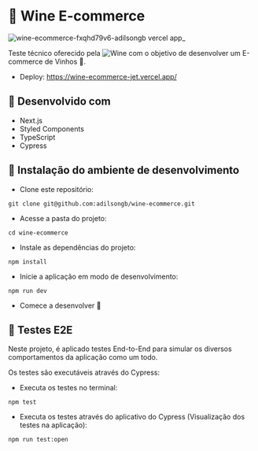 # 🍷 Wine E-commerce

![wine-ecommerce-fxqhd79v6-adilsongb vercel app_](https://user-images.githubusercontent.com/47402835/173388660-2f631cae-be6a-4b2f-b68b-fc15fbfc6cb3.png)

Teste técnico oferecido pela ![Wine](https://www.wine.com.br/) com o objetivo de desenvolver um E-commerce de Vinhos 🍷.

- Deploy: https://wine-ecommerce-jet.vercel.app/

## 🧰 Desenvolvido com
  
  - Next.js
  - Styled Components
  - TypeScript
  - Cypress

## 🔧 Instalação do ambiente de desenvolvimento

  - Clone este repositório:
  ```
  git clone git@github.com:adilsongb/wine-ecommerce.git
  ```

  - Acesse a pasta do projeto:
  ```
  cd wine-ecommerce
  ```
  
  - Instale as dependências do projeto:
  ```
  npm install
  ```

  - Inicie a aplicação em modo de desenvolvimento:
  ```
  npm run dev
  ```
  
  - Comece a desenvolver 🙂

## 🧪 Testes E2E

Neste projeto, é aplicado testes End-to-End para simular os diversos comportamentos da aplicação como um todo.

Os testes são executáveis através do Cypress:

  - Executa os testes no terminal:
  ```
  npm test
  ```
  
  - Executa os testes através do aplicativo do Cypress (Visualização dos testes na aplicação):
  ```
  npm run test:open
  ```
